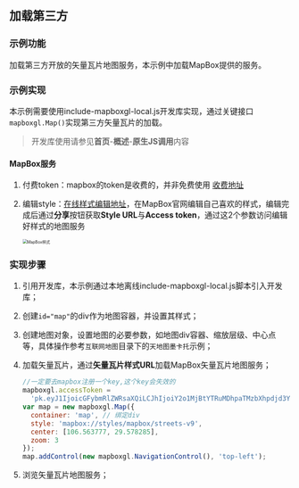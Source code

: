 ## 加载第三方

### 示例功能

加载第三方开放的矢量瓦片地图服务，本示例中加载MapBox提供的服务。

### 示例实现

本示例需要使用include-mapboxgl-local.js开发库实现，通过关键接口`mapboxgl.Map()`实现第三方矢量瓦片的加载。

> 开发库使用请参见**首页**-**概述**-**原生JS调用**内容

#### MapBox服务

1. 付费token：mapbox的token是收费的，并非免费使用 <a href="https://account.mapbox.com" target="_blank">收费地址</a>

2. 编辑style：<a href="https://studio.mapbox.com/" target="_blank">在线样式编辑地址</a>，在MapBox官网编辑自己喜欢的样式，编辑完成后通过**分享**按钮获取**Style URL**与**Access token**，通过这2个参数访问编辑好样式的地图服务

   <img src="../static/demo/mapboxgl/markdown/client-view/vectortile/mapbox_style.png" alt="MapBox样式" style="zoom:50%;" />

### 实现步骤

1. 引用开发库，本示例通过本地离线include-mapboxgl-local.js脚本引入开发库；

2. 创建`id="map"`的div作为地图容器，并设置其样式；

3. 创建地图对象，设置地图的必要参数，如地图div容器、缩放层级、中心点等，具体操作参考`互联网地图`目录下的`天地图墨卡托`示例；

4. 加载矢量瓦片，通过**矢量瓦片样式URL**加载MapBox矢量瓦片地图服务；

   ```js
   //一定要去mapbox注册一个key,这个key会失效的
   mapboxgl.accessToken =
     'pk.eyJ1IjoicGFybmRlZWRsaXQiLCJhIjoiY2o1MjBtYTRuMDhpaTMzbXhpdjd3YzhjdCJ9.sCoubaHF9-nhGTA-sgz0sA';
   var map = new mapboxgl.Map({
     container: 'map', // 绑定div
     style: 'mapbox://styles/mapbox/streets-v9',
     center: [106.563777, 29.578285],
     zoom: 3
   });
   map.addControl(new mapboxgl.NavigationControl(), 'top-left');
   ```

5. 浏览矢量瓦片地图服务；